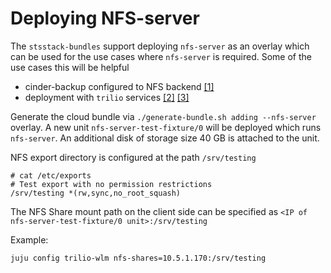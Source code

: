 # Deploying NFS-server

The `stsstack-bundles` support deploying `nfs-server` as an overlay which can be used for the use cases where `nfs-server` is required. Some of the use cases this will be helpful

* cinder-backup configured to NFS backend [[1]](https://docs.openstack.org/cinder/latest/configuration/block-storage/backup/nfs-backup-driver.html)
* deployment with `trilio` services [[2]](https://charmhub.io/trilio-wlm/configurations#nfs-shares) [[3]](https://charmhub.io/trilio-data-mover/configurations#nfs-shares)

Generate the cloud bundle via `./generate-bundle.sh adding --nfs-server` overlay. A new unit `nfs-server-test-fixture/0` will be deployed which runs `nfs-server`. An additional disk of storage size 40 GB is attached to the unit.

NFS export directory is configured at the path `/srv/testing`

```console
# cat /etc/exports 
# Test export with no permission restrictions
/srv/testing *(rw,sync,no_root_squash)
```

The NFS Share mount path on the client side can be specified as `<IP of nfs-server-test-fixture/0 unit>:/srv/testing`

Example:

```console
juju config trilio-wlm nfs-shares=10.5.1.170:/srv/testing
```
